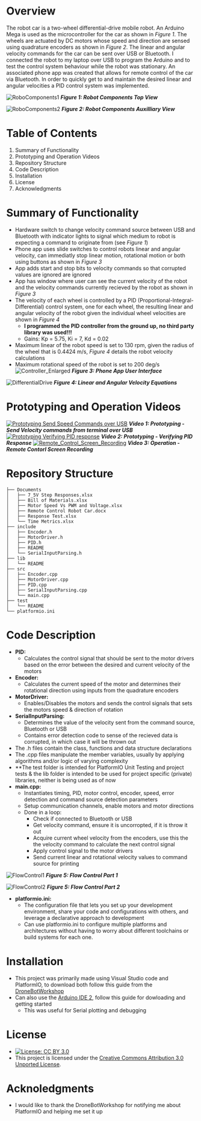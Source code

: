 # Overview
The robot car is a two-wheel differential-drive mobile robot.    An Arduino Mega is used as the microcontroller for the car as shown in *Figure 1*.  The wheels are actuated by DC motors whose speed and direction are sensed using quadrature encoders as shown in *Figure 2*.  The linear and angular velocity commands for the car can be sent over USB or Bluetooth.  I connected the robot to my laptop over USB to program the Arduino and to test the control system behaviour while the robot was stationary.  An associated phone app was created that allows for remote control of the car via Bluetooth.  In order to quickly get to and maintain the desired linear and angular velocities a PID control system was implemented.

![RoboComponents1](https://github.com/GhanGhan/Robot_Smart_Car/assets/17633599/79900a40-3f25-49c4-aa56-31075ebf370c)
***Figure 1: Robot Components Top View***

![RoboComponents2](https://github.com/GhanGhan/Robot_Smart_Car/assets/17633599/e374f934-4ac6-477c-83cc-e5df01be7d38)
***Figure 2: Robot Components Auxilliary View***

# Table of Contents
1. Summary of Functionality
2. Prototyping and Operation Videos
3. Repository Structure
4. Code Description
5. Installation
6. License
7. Acknowledgments

# Summary of Functionality
-	Hardware switch to change velocity command source between USB and Bluetooth with indicator lights to signal which medium to robot is expecting a command to originate from (see *Figure 1*)
-	Phone app uses slide switches to control robots linear and angular velocity, can immediatly stop linear motion, rotational motion or both using buttons as shown in *Figure 3*
-	App adds start and stop bits to velocity commands so that corrupted values are ignored are ignored
-	App has window where user can see the current velocity of the robot and the velocity commands currently recieved by the robot as shown in *Figure 3*
-  The velocity of each wheel is controlled by a PID (Proportional-Integral-Differential) control system, one for each wheel, the resulting linear and angular velocity of the robot given the individual wheel velocities are shown in *Figure 4*
   - **I programmed the PID controller from the ground up, no third party library was used!!!**
   - Gains: Kp = 5.75, Ki = 7, Kd = 0.02
-	Maximum linear of the robot speed is set to 130 rpm, given the radius of the wheel that is 0.4424 m/s, *Figure 4* details the robot velocity calculations
-	Maximum rotational speed of the robot is set to 200 deg/s
![Controller_Enlarged](https://github.com/GhanGhan/Robot_Smart_Car/assets/17633599/b98a65c2-907a-44a8-942d-68309febd8c5)
***Figure 3: Phone App User Interface***

![DifferentialDrive](https://github.com/GhanGhan/Robot_Smart_Car/assets/17633599/81d85615-7332-4068-91cf-981762f15719)
***Figure 4: Linear and Angular Velocity Equations***

# Prototyping and Operation Videos
[![Prototyping Send Speed Commands over USB](https://github.com/GhanGhan/Robot_Smart_Car/assets/17633599/764d00ed-fd79-4bbe-b90f-5bd8e33c2ef5)](https://www.youtube.com/watch?v=zZjfyD7H7h0)
***Video 1: Prototyping - Send Velocity commands from terminal over USB***
[![Prototyping Verifying PID response](https://img.youtube.com/vi/zZjfyD7H7h0/0.jpg)](https://www.youtube.com/shorts/CAmJJKoBGaM)
***Video 2: Prototyping - Verifying PID Response***
[![Remote_Control_Screen_Recording](http://i3.ytimg.com/vi/FXt78br-hj0/hqdefault.jpg)](https://www.youtube.com/watch?v=FXt78br-hj0)
***Video 3: Operation - Remote Contorl Screen Recording***


# Repository Structure
```
├── Documents
│   ├── 7_5V Step Responses.xlsx
│   ├── Bill of Materials.xlsx
│   ├── Motor Speed Vs PWM and Voltage.xlsx
│   ├── Remote Control Robot Car.docx
│   ├── Response Test.xlsx
│   └── Time Metrics.xlsx
├── include
│   ├── Encoder.h
│   ├── MotorDriver.h
│   ├── PID.h
│   ├── README
│   └── SerialInputParsing.h
├── lib
│   └── README
├── src
│   ├── Encoder.cpp
│   ├── MotorDriver.cpp
│   ├── PID.cpp
│   ├── SerialInputParsing.cpp
│   └── main.cpp
├── test
│   └── README
└── platformio.ini
```
# Code Description
- **PID:**
   - Calculates the control signal that should be sent to the motor drivers based on the error between the desired and current velocity of the motors
- **Encoder:**
   - Calculates the current speed of the motor and determines their rotational direction using inputs from the quadrature encoders
- **MotorDriver:**
   - Enables/Disables the motors and sends the control signals that sets the motors speed & direction of rotation
- **SerialInputParsing:**
   - Determines the value of the velocity sent from the command source, Bluetooth or USB
   - Contains error detection code to sense of the recieved data is corrupted, in which case it will be thrown out
- The .h files contain the class, functions and data structure declarations
- The .cpp files manipulate the member variables, usually by applying algorithms and/or logic of varying complexity
- **The test folder is intended for PlatformIO Unit Testing and project tests & the lib folder is intended to be used for project specific (private) libraries, neither is being used as of now
- **main.cpp:**
   - Instantiates timing, PID, motor control, encoder, speed, error detection and command source detection parameters
   - Setup communication channels, enable motors and motor directions
   - Done in a loop:
       - Check if connected to Bluetooth or USB
       - Get velocity command, ensure it is uncorropted, if it is throw it out
       - Acquire current wheel velocity from the encoders, use this the the velocity command to calculate the next control signal
       - Apply control signal to the motor drivers
       - Send current linear and rotational velocity values to command source for printing

![FlowControl1](https://github.com/GhanGhan/Robot_Smart_Car/assets/17633599/f74f8aac-6eee-4612-aaa9-56bf0fbc4456)
***Figure 5: Flow Control Part 1***

![FlowControl2](https://github.com/GhanGhan/Robot_Smart_Car/assets/17633599/f5a37d6a-2597-468d-8ee2-eebee93cd685)
***Figure 5: Flow Control Part 2***

- **platformio.ini:**
   - The configuration file that lets you set up your development environment, share your code and configurations with others, and leverage a declarative approach to development
   - Can use platformio.ini to configure multiple platforms and architectures without having to worry about different toolchains or build systems for each one.

# Installation
- This project was primarily made using Visual Studio code and PlatformIO, to download both follow this guide from the [DroneBotWorkshop](https://dronebotworkshop.com/platformio/)
- Can also use the [Arduino IDE 2](https://docs.arduino.cc/software/ide-v2), follow this guide for dowloading and getting started
    - This was useful for Serial plotting and debugging
 
# License
- [![License: CC BY 3.0](https://img.shields.io/badge/License-CC%20BY%203.0-lightgrey.svg)](https://creativecommons.org/licenses/by/3.0/)
- This project is licensed under the [Creative Commons Attribution 3.0 Unported License](https://creativecommons.org/licenses/by/3.0/).
  
# Acknoledgments
- I would like to thank the DroneBotWorkshop for notifying me about PlatformIO and helping me set it up
